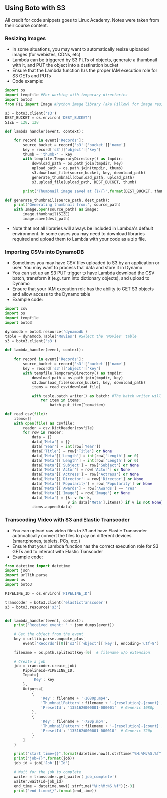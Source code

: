 ## Using Boto with S3
All credit for code snippets goes to Linux Academy. Notes were taken from their course content.

### Resizing Images
* In some situations, you may want to automatically resize uploaded images (for webistes, CDNs, etc)
* Lambda can be triggered by S3 PUTs of objects, generate a thumbnail with it, and PUT the object into a destination bucket
* Ensure that the Lambda function has the proper IAM execution role for S3 GETs and PUTs
* Code example:

```python
import os
import tempfile #For working with temporary directories
import boto3
from PIL import Image #Python image library (aka Pillow) for image resizing

s3 = boto3.client('s3')
DEST_BUCKET = os.environ['DEST_BUCKET']
SIZE = 128, 128

def lambda_handler(event, context):
    
    for record in event['Records']:
        source_bucket = record['s3']['bucket']['name']
        key = record['s3']['object']['key']
        thumb = 'thumb-' + key
        with tempfile.TemporaryDirectory() as tmpdir:
        	download_path = os.path.join(tmpdir, key)
        	upload_path = os.path.join(tmpdir, thumb)
        	s3.download_file(source_bucket, key, download_path)
        	generate_thumbnail(download_path, upload_path)
        	s3.upload_file(upload_path, DEST_BUCKET, thumb)

        print('Thumbnail image saved at {}/{}'.format(DEST_BUCKET, thumb))

def generate_thumbnail(source_path, dest_path):
	print('Generating thumbnail from:', source_path)
	with Image.open(source_path) as image:
		image.thumbnail(SIZE)
		image.save(dest_path)
```

* Note that not all libraries will always be included in Lambda's default environment. In some cases you may need to download libraries required and upload them to Lambda with your code as a zip file.

### Importing CSVs into DynamoDB
* Sometimes you may have CSV files uploaded to S3 by an application or user. You may want to process that data and store it in Dynamo
* You can set up an S3 PUT trigger to have Lambda download the CSV batch, transform it (e.g. turn into dictionary objects), and upload to Dynamo
* Ensure that your IAM execution role has the ability to GET S3 objects and allow access to the Dynamo table
* Example code:

```python
import csv
import os
import tempfile
import boto3

dynamodb = boto3.resource('dynamodb')
table = dynamodb.Table('Movies') #Select the 'Movies' table
s3 = boto3.client('s3')

def lambda_handler(event, context):
    
    for record in event['Records']:
        source_bucket = record['s3']['bucket']['name']
        key = record['s3']['object']['key']
        with tempfile.TemporaryDirectory() as tmpdir:
            download_path = os.path.join(tmpdir, key)
            s3.download_file(source_bucket, key, download_path)
            items = read_csv(download_file)

            with table.batch_writer() as batch: #The batch writer will automatically upload data to Dynamo in batches. It will also retry PUTs on unprocessed items
                for item in items:
                    batch.put_item(Item=item)

def read_csv(file):
    items=[]
    with open(file) as csvfile:
        reader = csv.DictReader(csvfile)
        for row in reader:
            data = {}
            data['Meta'] = {}
            data['Year'] = int(row['Year'])
            data['Title'] = row['Title'] or None
            data['Meta']['Length'] = int(row['Length'] or 0)
            data['Meta']['Length'] = int(row['Length'] or 0)
            data['Meta']['Subject'] = row['Subject'] or None
            data['Meta']['Actor'] = row['Actor'] or None
            data['Meta']['Actress'] = row['Actress'] or None
            data['Meta']['Director'] = row['Director'] or None
            data['Meta']['Popularity'] = row['Popularity'] or None
            data['Meta']['Awards'] = row['Awards'] == 'Yes'
            data['Meta']['Image'] = row['Image'] or None
            data['Meta'] = {k: v for k,
                            v in data['Meta'].items() if v is not None} #This will remove any keys with empty values
            items.append(data)
```

### Transcoding Video with S3 and Elastic Transcoder
* You can upload raw video files to S3 and have Elastic Transcoder autmoatically convert the files to play on different devices (smartphones, tablets, PCs, etc.)
* Ensure that your Lambda function has the correct execution role for S3 GETs and to interact with Elastic Transcoder
* Example code:

```python
from datetime import datetime
import json
import urllib.parse
import os
import boto3

PIPELINE_ID = os.environ['PIPELINE_ID']

transcoder = boto3.client('elastictranscoder')
s3 = boto3.resource('s3')


def lambda_handler(event, context):
    print("Received event: " + json.dumps(event))

    # Get the object from the event
    key = urllib.parse.unquote_plus(
        event['Records'][0]['s3']['object']['key'], encoding='utf-8')

    filename = os.path.splitext(key)[0]  # filename w/o extension

    # Create a job
    job = transcoder.create_job(
        PipelineId=PIPELINE_ID,
        Input={
            'Key': key
        },
        Outputs=[
            {
                'Key': filename + '-1080p.mp4',
                'ThumbnailPattern': filename + '-{resolution}-{count}',
                'PresetId': '1351620000001-000001'  # Generic 1080p
            },
            {
                'Key': filename + '-720p.mp4',
                'ThumbnailPattern': filename + '-{resolution}-{count}',
                'PresetId': '1351620000001-000010'  # Generic 720p
            }
        ]
    )

    print("start time={}".format(datetime.now().strftime("%H:%M:%S.%f")[:-3]))
    print("job={}".format(job))
    job_id = job['Job']['Id']

    # Wait for the job to complete
    waiter = transcoder.get_waiter('job_complete')
    waiter.wait(Id=job_id)
    end_time = datetime.now().strftime("%H:%M:%S.%f")[:-3]
    print("end time={}".format(end_time))
```